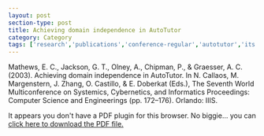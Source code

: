 ```yaml
---
layout: post
section-type: post
title: Achieving domain independence in AutoTutor
category: Category
tags: ['research','publications','conference-regular','autotutor','its','education','discourse']
---
```

Mathews, E. C., Jackson, G. T., Olney, A., Chipman, P., & Graesser, A. C. (2003). Achieving domain independence in AutoTutor. In N. Callaos, M. Margenstern, J. Zhang, O. Castillo, & E. Doberkat (Eds.), The Seventh World Multiconference on Systemics, Cybernetics, and Informatics Proceedings: Computer Science and Engineerings (pp. 172–176). Orlando: IIIS. 

<object data="https://umdrive.memphis.edu/aolney/public/publications/Achieving%20domain%20independence%20in%20AutoTutor-olney_publications.pdf" type="application/pdf" width="100%" height="600px">
 
  <p>It appears you don't have a PDF plugin for this browser.
  No biggie... you can <a href="https://umdrive.memphis.edu/aolney/public/publications/Achieving%20domain%20independence%20in%20AutoTutor-olney_publications.pdf">click here to
  download the PDF file.</a></p>
  
</object>
